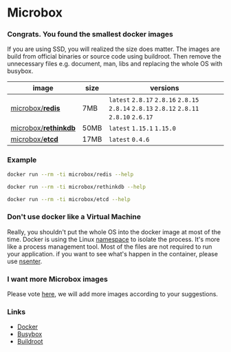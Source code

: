 # **Microbox**

### Congrats. You found the smallest docker images

If you are using SSD, you will realized the size does matter. The images are build from official binaries or source code using buildroot. Then remove the unnecessary files e.g. document, man, libs and replacing the whole OS with busybox.

|image|size|versions|
|-----|--------|-----|
|[microbox/**redis**](https://registry.hub.docker.com/u/microbox/redis/)|7MB | `latest` `2.8.17` `2.8.16` `2.8.15` `2.8.14` `2.8.13` `2.8.12` `2.8.11` `2.8.10` `2.6.17`| 
|[microbox/**rethinkdb**](https://registry.hub.docker.com/u/microbox/rethinkdb/)|50MB |`latest` `1.15.1` `1.15.0`| 
|[microbox/**etcd**](https://registry.hub.docker.com/u/microbox/etcd/)|17MB |`latest` `0.4.6`| 


### Example


```bash
docker run --rm -ti microbox/redis --help
```


```bash
docker run --rm -ti microbox/rethinkdb --help
```

```bash
docker run --rm -ti microbox/etcd --help
```

### Don't use docker like a Virtual Machine
Really, you shouldn't put the whole OS into the docker image at most of the time. Docker is using the Linux [namespace](http://en.wikipedia.org/wiki/Cgroups) to isolate the process. It's more like a process management tool. Most of the files are not required to run your application. if you want to see what's happen in the container, please use [nsenter](https://github.com/jpetazzo/nsenter).

### I want more **Microbox** images
Please vote [here](https://github.com/microbox/microbox.github.io/issues), we will add more images according to your suggestions.

### Links
- [Docker](http://docker.io)
- [Busybox](http://busybox.net)
- [Buildroot](http://buildroot.uclibc.org)
